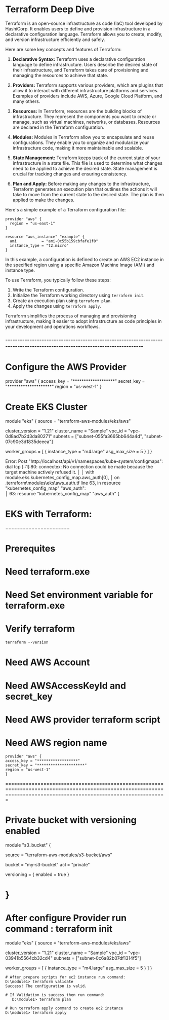 # Terraform Deep Dive

Terraform is an open-source infrastructure as code (IaC) tool developed by HashiCorp. It enables users to define and provision infrastructure in a declarative configuration language. Terraform allows you to create, modify, and version infrastructure efficiently and safely.

Here are some key concepts and features of Terraform:

1. **Declarative Syntax:** Terraform uses a declarative configuration language to define infrastructure. Users describe the desired state of their infrastructure, and Terraform takes care of provisioning and managing the resources to achieve that state.

2. **Providers:** Terraform supports various providers, which are plugins that allow it to interact with different infrastructure platforms and services. Examples of providers include AWS, Azure, Google Cloud Platform, and many others.

3. **Resources:** In Terraform, resources are the building blocks of infrastructure. They represent the components you want to create or manage, such as virtual machines, networks, or databases. Resources are declared in the Terraform configuration.

4. **Modules:** Modules in Terraform allow you to encapsulate and reuse configurations. They enable you to organize and modularize your infrastructure code, making it more maintainable and scalable.

5. **State Management:** Terraform keeps track of the current state of your infrastructure in a state file. This file is used to determine what changes need to be applied to achieve the desired state. State management is crucial for tracking changes and ensuring consistency.

6. **Plan and Apply:** Before making any changes to the infrastructure, Terraform generates an execution plan that outlines the actions it will take to move from the current state to the desired state. The plan is then applied to make the changes.

Here's a simple example of a Terraform configuration file:

```hcl
provider "aws" {
  region = "us-east-1"
}

resource "aws_instance" "example" {
  ami           = "ami-0c55b159cbfafe1f0"
  instance_type = "t2.micro"
}
```

In this example, a configuration is defined to create an AWS EC2 instance in the specified region using a specific Amazon Machine Image (AMI) and instance type.

To use Terraform, you typically follow these steps:

1. Write the Terraform configuration.
2. Initialize the Terraform working directory using `terraform init`.
3. Create an execution plan using `terraform plan`.
4. Apply the changes using `terraform apply`.

Terraform simplifies the process of managing and provisioning infrastructure, making it easier to adopt infrastructure as code principles in your development and operations workflows.

### --------------------------------------------------------------------------------------------------------------------------

# Configure the AWS Provider
provider "aws" {
access_key = "*******************"
secret_key = "********************"
region = "us-west-1"
}

# Create EKS Cluster
 
module "eks" {
  source          = "terraform-aws-modules/eks/aws"

  cluster_version = "1.21"
  cluster_name    = "Sample"
  vpc_id          = "vpc-0d8ad7b2d3da80271"
  subnets         = ["subnet-055fa3665bb644a4d", "subnet-07c90e3d1835deeea"]

  worker_groups = [
    {
      instance_type = "m4.large"
      asg_max_size  = 5
    }
  ]
}

 Error: Post "http://localhost/api/v1/namespaces/kube-system/configmaps": dial tcp [::1]:80: connectex: No connection could be made because the target machine actively refused it.
│
│   with module.eks.kubernetes_config_map.aws_auth[0],
│   on .terraform\modules\eks\aws_auth.tf line 63, in resource "kubernetes_config_map" "aws_auth":   
│   63: resource "kubernetes_config_map" "aws_auth" {

# EKS with Terraform:
======================
# Prerequites
  # Need terraform.exe
  # Need Set environment variable for terraform.exe
  # Verify terraform
    terraform --version

  # Need AWS Account
  # Need AWSAccessKeyId and secret_key
  # Need AWS provider terraform script
  # Need AWS region name


    provider "aws" {
    access_key = "******************"
    secret_key = "*********************"
    region = "us-west-1"
    }
  ===================================================================================================================================================================
  # Private bucket with versioning enabled

module "s3_bucket" {

  source = "terraform-aws-modules/s3-bucket/aws"

  bucket = "my-s3-bucket"
  acl    = "private"

  versioning = {
    enabled = true
  }

}
===================================================================================================================================================================
# After configure Provider run command : terraform init

module "eks" {
  source          = "terraform-aws-modules/eks/aws"

  cluster_version = "1.21"
  cluster_name    = "Sample"
  vpc_id          = "vpc-03941b5564cb32cd4"
  subnets         = ["subnet-0c6a82b07df1314f5"]

  worker_groups = [
    {
      instance_type = "m4.large"
      asg_max_size  = 5
    }
  ]
}

    # After prepare scripts for ec2 instance run command: 
    D:\module1> terraform validate
    Success! The configuration is valid.

    # If Validation is success then run command: 
       D:\module1> terraform plan

    # Run terraform apply command to create ec2 instance
    D:\module1> terraform apply

